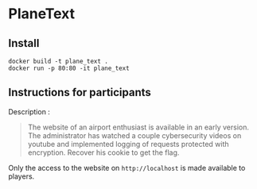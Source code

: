# PlaneText

## Install 

```
docker build -t plane_text .
docker run -p 80:80 -it plane_text
```

## Instructions for participants

Description :
> The website of an airport enthusiast is available in an early version. The
> administrator has watched a couple cybersecurity videos on youtube and
> implemented logging of requests protected with encryption. Recover his cookie to
> get the flag.

Only the access to the website on `http://localhost` is made available to players.
